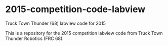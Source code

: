 2015-competition-code-labview
=============================

Truck Town Thunder (68) labview code for 2015

This is a repository for the 2015 competition labview code from Truck Town Thunder Robotics (FRC 68).
